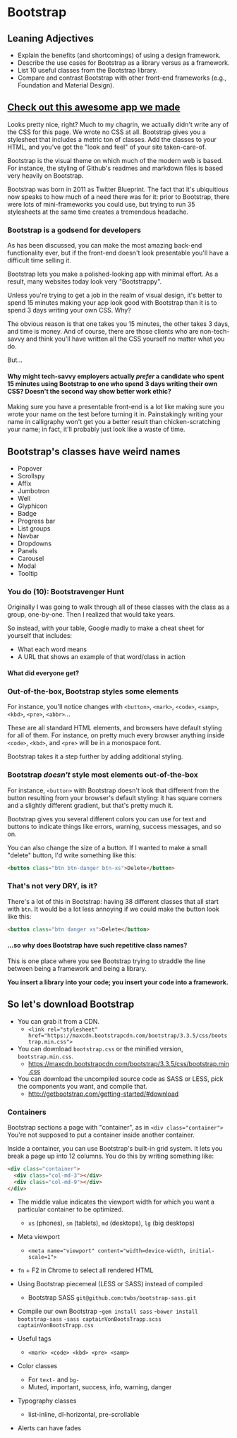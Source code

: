 # Bootstrap

## Leaning Adjectives

- Explain the benefits (and shortcomings) of using a design framework.
- Describe the use cases for Bootstrap as a library versus as a framework.
- List 10 useful classes from the Bootstrap library.
- Compare and contrast Bootstrap with other front-end frameworks (e.g., Foundation and Material Design).

## [Check out this awesome app we made](http://ga-dc.github.io/grumblr_backbone/)

Looks pretty nice, right? Much to my chagrin, we actually didn't write any of the CSS for this page. We wrote no CSS at all. Bootstrap gives you a stylesheet that includes a metric ton of classes. Add the classes to your HTML, and you've got the "look and feel" of your site taken-care-of.

Bootstrap is the visual theme on which much of the modern web is based. For instance, the styling of Github's readmes and markdown files is based very heavily on Bootstrap.

Bootstrap was born in 2011 as Twitter Blueprint. The fact that it's ubiquitious now speaks to how much of a need there was for it: prior to Bootstrap, there were lots of mini-frameworks you could use, but trying to run 35 stylesheets at the same time creates a tremendous headache.

### Bootstrap is a godsend for developers

As has been discussed, you can make the most amazing back-end functionality ever, but if the front-end doesn't look presentable you'll have a difficult time selling it.

Bootstrap lets you make a polished-looking app with minimal effort. As a result, many websites today look very "Bootstrappy".

Unless you're trying to get a job in the realm of visual design, it's better to spend 15 minutes making your app look good with Bootstrap than it is to spend 3 days writing your own CSS. Why?

The obvious reason is that one takes you 15 minutes, the other takes 3 days, and time is money. And of course, there are those clients who are non-tech-savvy and think you'll have written all the CSS yourself no matter what you do.

But...

#### Why might tech-savvy employers actually *prefer* a candidate who spent 15 minutes using Bootstrap to one who spend 3 days writing their own CSS? Doesn't the second way show better work ethic?

Making sure you have a presentable front-end is a lot like making sure you wrote your name on the test before turning it in. Painstakingly writing your name in calligraphy won't get you a better result than chicken-scratching your name; in fact, it'll probably just look like a waste of time.

## Bootstrap's classes have weird names

- Popover
- Scrollspy
- Affix
- Jumbotron
- Well
- Glyphicon
- Badge
- Progress bar
- List groups
- Navbar
- Dropdowns
- Panels
- Carousel
- Modal
- Tooltip

### You do (10): Bootstravenger Hunt

Originally I was going to walk through all of these classes with the class as a group, one-by-one. Then I realized that would take years.

So instead, with your table, Google madly to make a cheat sheet for yourself that includes:
- What each word means
- A URL that shows an example of that word/class in action

#### What did everyone get?

### Out-of-the-box, Bootstrap styles some elements

For instance, you'll notice changes with `<button>`, `<mark>`, `<code>`, `<samp>`, `<kbd>`, `<pre>`, `<abbr>`...

These are all standard HTML elements, and browsers have default styling for all of them. For instance, on pretty much every browser anything inside `<code>`, `<kbd>`, and `<pre>` will be in a monospace font.

Bootstrap takes it a step further by adding additional styling.

### Bootstrap *doesn't* style most elements out-of-the-box

For instance, `<button>` with Bootstrap doesn't look that different from the button resulting from your browser's default styling: it has square corners and a slightly different gradient, but that's pretty much it.

Bootstrap gives you several different colors you can use for text and buttons to indicate things like errors, warning, success messages, and so on.

You can also change the size of a button. If I wanted to make a small "delete" button, I'd write something like this:

```html
<button class="btn btn-danger btn-xs">Delete</button>
```

### That's not very DRY, is it?

There's a lot of this in Bootstrap: having 38 different classes that all start with `btn`. It would be a lot less annoying if we could make the button look like this:

```html
<button class="btn danger xs">Delete</button>
```

#### ...so why does Bootstrap have such repetitive class names?

This is one place where you see Bootstrap trying to straddle the line between being a framework and being a library.

**You insert a library into your code; you insert your code into a framework.**


## So let's download Bootstrap

- You can grab it from a CDN.
  - `<link rel="stylesheet" href="https://maxcdn.bootstrapcdn.com/bootstrap/3.3.5/css/bootstrap.min.css">`
- You can download `bootstrap.css` or the minified version, `bootstrap.min.css`.
  - https://maxcdn.bootstrapcdn.com/bootstrap/3.3.5/css/bootstrap.min.css
- You can download the uncompiled source code as SASS or LESS, pick the components you want, and compile that.
  - http://getbootstrap.com/getting-started/#download

### Containers

Bootstrap sections a page with "container", as in `<div class="container">` You're not supposed to put a container inside another container.

Inside a container, you can use Bootstrap's built-in grid system. It lets you break a page up into 12 columns. You do this by writing something like:

```html
<div class="container">
  <div class="col-md-3"></div>
  <div class="col-md-9"></div>
</div>
```

- The middle value indicates the viewport width for which you want a particular container to be optimized.
  - `xs` (phones), `sm` (tablets), `md` (desktops), `lg` (big desktops)


- Meta viewport
  - `<meta name="viewport" content="width=device-width, initial-scale=1">`
- `fn` + F2 in Chrome to select all rendered HTML

- Using Bootstrap piecemeal (LESS or SASS) instead of compiled
  - Bootstrap SASS `git@github.com:twbs/bootstrap-sass.git`

- Compile our own Bootstrap
  -`gem install sass`
  -`bower install bootstrap-sass`
  -`sass captainVonBootsTrapp.scss captainVonBootsTrapp.css`

- Useful tags
  - `<mark> <code> <kbd> <pre> <samp>`
- Color classes
  - For `text-` and `bg-`
  - Muted, important, success, info, warning, danger
- Typography classes
  - list-inline, dl-horizontal, pre-scrollable
- Alerts can have fades
